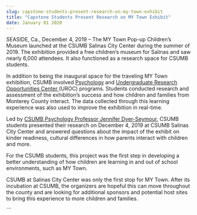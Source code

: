 ```yaml
---
slug: capstone-students-present-research-on-my-town-exhibit
title: "Capstone Students Present Research on MY Town Exhibit"
date: January 01 2020
---
```


 
<p>
  SEASIDE, Ca., December 4, 2019 – The<b> </b>MY Town Pop-up Children’s Museum
  launched at the CSUMB Salinas City Center during the summer of 2019. The
  exhibition provided a free children’s museum for Salinas and saw nearly 6,000
  attendees. It also functioned as a research space for CSUMB students.
</p>
<p>
  In addition to being the inaugural space for the traveling MY Town exhibition,
  CSUMB involved <a href="https://csumb.edu/psychology">Psychology</a> and
  <a href="https://csumb.edu/uroc"
    >Undergraduate Research Opportunities Center </a
  >(UROC) programs. Students conducted research and assessment of the
  exhibition’s success and how children and families from Monterey County
  interact. The data collected through this learning experience was also used to
  improve the exhibition in real-time.
</p>
<p>
  Led by
  <a href="https://csumb.edu/directory/person/jdyer-seymour"
    >CSUMB Psychology Professor Jennifer Dyer-Seymour</a
  >, CSUMB students presented their research on December 4, 2019 at CSUMB
  Salinas City Center and answered questions about the impact of the exhibit on
  kinder readiness, cultural differences in how parents interact with children
  and more.
</p>
<p>
  For the CSUMB students, this project was the first step in developing a better
  understanding of how children are learning in and out of school environments,
  such as MY Town.
</p>
<p>
  CSUMB at Salinas City Center was only the first stop for MY Town. After its
  incubation at CSUMB, the organizers are hopeful this can move throughout the
  county and are looking for additional sponsors and potential host sites to
  bring this experience to more children and families.
</p>
```
